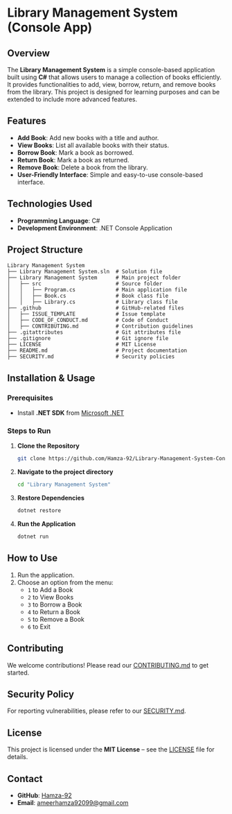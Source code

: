 # Library Management System (Console App)

## Overview
The **Library Management System** is a simple console-based application built using **C#** that allows users to manage a collection of books efficiently. It provides functionalities to add, view, borrow, return, and remove books from the library. This project is designed for learning purposes and can be extended to include more advanced features.

## Features
- **Add Book**: Add new books with a title and author.
- **View Books**: List all available books with their status.
- **Borrow Book**: Mark a book as borrowed.
- **Return Book**: Mark a book as returned.
- **Remove Book**: Delete a book from the library.
- **User-Friendly Interface**: Simple and easy-to-use console-based interface.

## Technologies Used
- **Programming Language**: C#
- **Development Environment**: .NET Console Application

## Project Structure
```
Library Management System
├── Library Management System.sln  # Solution file
├── Library Management System      # Main project folder
│   ├── src                        # Source folder
│   │   ├── Program.cs             # Main application file
│   │   ├── Book.cs                # Book class file
│   │   ├── Library.cs             # Library class file
├── .github                        # GitHub-related files
│   ├── ISSUE_TEMPLATE             # Issue template
│   ├── CODE_OF_CONDUCT.md         # Code of Conduct
│   ├── CONTRIBUTING.md            # Contribution guidelines
├── .gitattributes                 # Git attributes file
├── .gitignore                     # Git ignore file
├── LICENSE                        # MIT License
├── README.md                      # Project documentation
├── SECURITY.md                    # Security policies
```

## Installation & Usage

### Prerequisites
- Install **.NET SDK** from [Microsoft .NET](https://dotnet.microsoft.com/en-us/download)

### Steps to Run
1. **Clone the Repository**
   ```sh
   git clone https://github.com/Hamza-92/Library-Management-System-Console-App.git
   ```
2. **Navigate to the project directory**
   ```sh
   cd "Library Management System"
   ```
3. **Restore Dependencies**
   ```sh
   dotnet restore
   ```
4. **Run the Application**
   ```sh
   dotnet run
   ```

## How to Use
1. Run the application.
2. Choose an option from the menu:
   - `1` to Add a Book
   - `2` to View Books
   - `3` to Borrow a Book
   - `4` to Return a Book
   - `5` to Remove a Book
   - `6` to Exit

## Contributing
We welcome contributions! Please read our [CONTRIBUTING.md](CONTRIBUTING.md) to get started.

## Security Policy
For reporting vulnerabilities, please refer to our [SECURITY.md](SECURITY.md).

## License
This project is licensed under the **MIT License** – see the [LICENSE](LICENSE) file for details.

## Contact
- **GitHub**: [Hamza-92](https://github.com/Hamza-92)
- **Email**: ameerhamza92099@gmail.com
